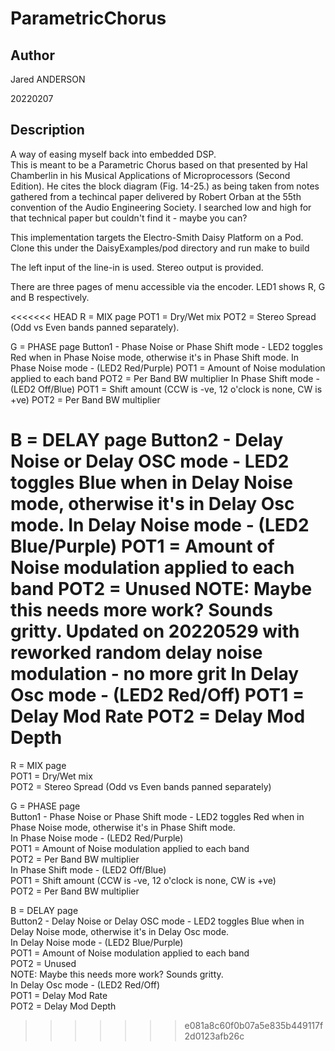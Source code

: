 # ParametricChorus

## Author

<!-- Insert Your Name Here -->
Jared ANDERSON

20220207

## Description

<!-- Describe your example here -->
A way of easing myself back into embedded DSP.  
This is meant to be a Parametric Chorus based on that presented by Hal Chamberlin in his Musical Applications of Microprocessors (Second Edition).
He cites the block diagram (Fig. 14-25.) as being taken from notes gathered from a techincal paper delivered by Robert Orban at the 55th convention of the Audio Engineering Society.
I searched low and high for that technical paper but couldn't find it - maybe you can?

This implementation targets the Electro-Smith Daisy Platform on a Pod.
Clone this under the DaisyExamples/pod directory and run make to build

The left input of the line-in is used.
Stereo output is provided.

There are three pages of menu accessible via the encoder. LED1 shows R, G and B respectively.

<<<<<<< HEAD
R = MIX page
  POT1 = Dry/Wet mix
  POT2 = Stereo Spread (Odd vs Even bands panned ѕeparately).

G = PHASE page
  Button1 - Phase Noise or Phase Shift mode - LED2 toggles Red when in Phase Noise mode, otherwise it's in Phase Shift mode.
  In Phase Noise mode - (LED2 Red/Purple)
    POT1 = Amount of Noise modulation applied to each band
    POT2 = Per Band BW multiplier
  In Phase Shift mode - (LED2 Off/Blue)
    POT1 = Shift amount (CCW is -ve, 12 o'clock is none, CW is +ve)
    POT2 = Per Band BW multiplier

B = DELAY page
  Button2 - Delay Noise or Delay OSC mode - LED2 toggles Blue when in Delay Noise mode, otherwise it's in Delay Osc mode.
  In Delay Noise mode - (LED2 Blue/Purple)
    POT1 = Amount of Noise modulation applied to each band
    POT2 = Unused
    NOTE: Maybe this needs more work?  Sounds gritty.
	  Updated on 20220529 with reworked random delay noise modulation - no more grit
  In Delay Osc mode - (LED2 Red/Off)
    POT1 = Delay Mod Rate
    POT2 = Delay Mod Depth
=======
R = MIX page  
    POT1 = Dry/Wet mix  
    POT2 = Stereo Spread (Odd vs Even bands panned ѕeparately)  
  
G = PHASE page  
    Button1 - Phase Noise or Phase Shift mode - LED2 toggles Red when in Phase Noise mode, otherwise it's in Phase Shift mode.  
    In Phase Noise mode - (LED2 Red/Purple)  
      POT1 = Amount of Noise modulation applied to each band  
      POT2 = Per Band BW multiplier  
    In Phase Shift mode - (LED2 Off/Blue)  
      POT1 = Shift amount (CCW is -ve, 12 o'clock is none, CW is +ve)  
      POT2 = Per Band BW multiplier  
  
B = DELAY page  
    Button2 - Delay Noise or Delay OSC mode - LED2 toggles Blue when in Delay Noise mode, otherwise it's in Delay Osc mode.  
    In Delay Noise mode - (LED2 Blue/Purple)  
      POT1 = Amount of Noise modulation applied to each band  
      POT2 = Unused  
      NOTE: Maybe this needs more work?  Sounds gritty.  
    In Delay Osc mode - (LED2 Red/Off)  
      POT1 = Delay Mod Rate  
      POT2 = Delay Mod Depth  
>>>>>>> e081a8c60f0b07a5e835b449117f2d0123afb26c

